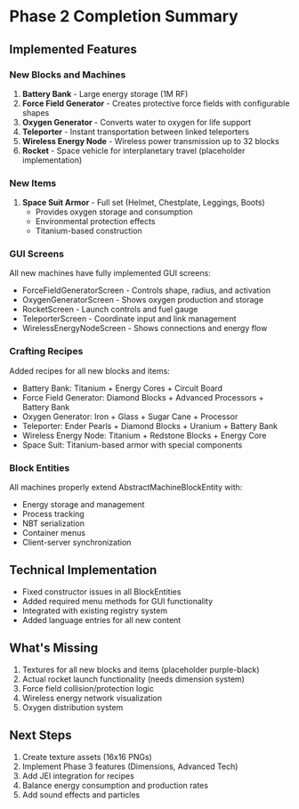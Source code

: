 # Phase 2 Completion Summary

## Implemented Features

### New Blocks and Machines
1. **Battery Bank** - Large energy storage (1M RF)
2. **Force Field Generator** - Creates protective force fields with configurable shapes
3. **Oxygen Generator** - Converts water to oxygen for life support
4. **Teleporter** - Instant transportation between linked teleporters
5. **Wireless Energy Node** - Wireless power transmission up to 32 blocks
6. **Rocket** - Space vehicle for interplanetary travel (placeholder implementation)

### New Items
1. **Space Suit Armor** - Full set (Helmet, Chestplate, Leggings, Boots)
   - Provides oxygen storage and consumption
   - Environmental protection effects
   - Titanium-based construction

### GUI Screens
All new machines have fully implemented GUI screens:
- ForceFieldGeneratorScreen - Controls shape, radius, and activation
- OxygenGeneratorScreen - Shows oxygen production and storage
- RocketScreen - Launch controls and fuel gauge
- TeleporterScreen - Coordinate input and link management
- WirelessEnergyNodeScreen - Shows connections and energy flow

### Crafting Recipes
Added recipes for all new blocks and items:
- Battery Bank: Titanium + Energy Cores + Circuit Board
- Force Field Generator: Diamond Blocks + Advanced Processors + Battery Bank
- Oxygen Generator: Iron + Glass + Sugar Cane + Processor
- Teleporter: Ender Pearls + Diamond Blocks + Uranium + Battery Bank
- Wireless Energy Node: Titanium + Redstone Blocks + Energy Core
- Space Suit: Titanium-based armor with special components

### Block Entities
All machines properly extend AbstractMachineBlockEntity with:
- Energy storage and management
- Process tracking
- NBT serialization
- Container menus
- Client-server synchronization

## Technical Implementation
- Fixed constructor issues in all BlockEntities
- Added required menu methods for GUI functionality
- Integrated with existing registry system
- Added language entries for all new content

## What's Missing
1. Textures for all new blocks and items (placeholder purple-black)
2. Actual rocket launch functionality (needs dimension system)
3. Force field collision/protection logic
4. Wireless energy network visualization
5. Oxygen distribution system

## Next Steps
1. Create texture assets (16x16 PNGs)
2. Implement Phase 3 features (Dimensions, Advanced Tech)
3. Add JEI integration for recipes
4. Balance energy consumption and production rates
5. Add sound effects and particles